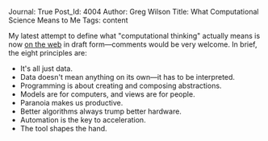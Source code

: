 Journal: True
Post_Id: 4004
Author: Greg Wilson
Title: What Computational Science Means to Me
Tags: content

<p>My latest attempt to define what "computational thinking" actually means is now <a href="/4_0/softeng/principles.html">on the web</a> in draft form&mdash;comments would be very welcome. In brief, the eight principles are:</p>
<ul>
<li>It's all just data.</li>
<li>Data doesn't mean anything on its own&mdash;it has to be interpreted.</li>
<li>Programming is about creating and composing abstractions.</li>
<li>Models are for computers, and views are for people.</li>
<li>Paranoia makes us productive.</li>
<li>Better algorithms always trump better hardware.</li>
<li>Automation is the key to acceleration.</li>
<li>The tool shapes the hand.</li>
</ul>
